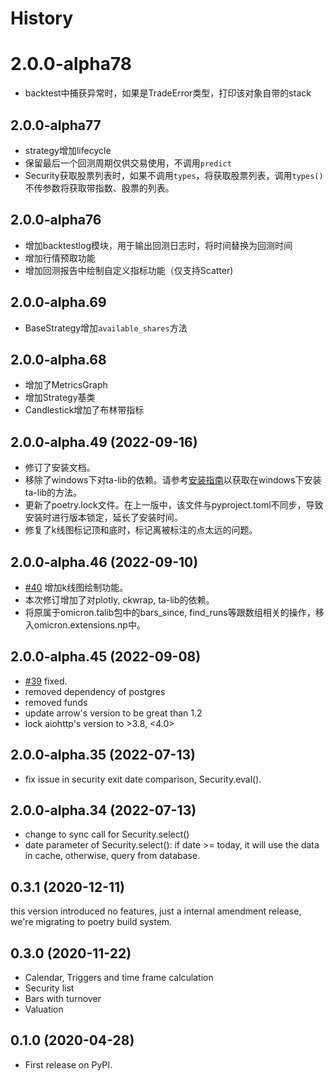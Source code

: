 # History
#
# 2.0.0-alpha78
* backtest中捕获异常时，如果是TradeError类型，打印该对象自带的stack
## 2.0.0-alpha77
* strategy增加lifecycle
* 保留最后一个回测周期仅供交易使用，不调用`predict`
* Security获取股票列表时，如果不调用`types`，将获取股票列表，调用`types()`不传参数将获取带指数、股票的列表。
## 2.0.0-alpha76
* 增加backtestlog模块，用于输出回测日志时，将时间替换为回测时间
* 增加行情预取功能
* 增加回测报告中绘制自定义指标功能（仅支持Scatter)
## 2.0.0-alpha.69
* BaseStrategy增加`available_shares`方法
## 2.0.0-alpha.68
* 增加了MetricsGraph
* 增加Strategy基类
* Candlestick增加了布林带指标
## 2.0.0-alpha.49 (2022-09-16)
* 修订了安装文档。
* 移除了windows下对ta-lib的依赖。请参考[安装指南](docs/installation.md)以获取在windows下安装ta-lib的方法。
* 更新了poetry.lock文件。在上一版中，该文件与pyproject.toml不同步，导致安装时进行版本锁定，延长了安装时间。
* 修复了k线图标记顶和底时，标记离被标注的点太远的问题。
## 2.0.0-alpha.46 (2022-09-10)
* [#40](https://github.com/zillionare/omicron/issues/40) 增加k线图绘制功能。
* 本次修订增加了对plotly, ckwrap, ta-lib的依赖。
* 将原属于omicron.talib包中的bars_since, find_runs等跟数组相关的操作，移入omicron.extensions.np中。
## 2.0.0-alpha.45 (2022-09-08)
* [#39](https://github.com/zillionare/omicron/issues/39) fixed.
* removed dependency of postgres
* removed funds
* update arrow's version to be great than 1.2
* lock aiohttp's version to >3.8, <4.0>
## 2.0.0-alpha.35 (2022-07-13)

* fix issue in security exit date comparison, Security.eval().

## 2.0.0-alpha.34 (2022-07-13)

* change to sync call for Security.select()
* date parameter of Security.select(): if date >= today, it will use the data in cache, otherwise, query from database.

## 0.3.1 (2020-12-11)

this version introduced no features, just a internal amendment release, we're migrating to poetry build system.

## 0.3.0 (2020-11-22)

* Calendar, Triggers and time frame calculation
* Security list
* Bars with turnover
* Valuation
## 0.1.0 (2020-04-28)


* First release on PyPI.
